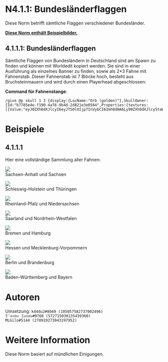# N4.1.1:  Bundesländerflaggen

Diese Norm betrifft sämtliche Flaggen verschiedener Bundesländer.

**[Diese Norm enthält Beispielbilder.](#beispiele)**

## 4.1.1.1:  Bundesländerflaggen

Sämtliche Flaggen von Bundesländern in Deutschland sind am Spawn zu finden und können mit Worldedit kopiert werden. Sie sind in einer Ausführung als einzelnes Banner zu finden, sowie als 2*3 Fahne mit Fahnenstab. Dieser Fahnenstab ist 7 Blöcke hoch, besteht aus Bruchsteinmauern und wird durch einen Playerhead abgeschlossen:

**Command für Fahnenstange**:  
```
/give @p skull 1 3 {display:{LocName:"Orb (golden)"},SkullOwner:{Id:"b7785e4e-f190-4a76-9b4d-2d821e3e0564",Properties:{textures:[{Value:"eyJ0ZXh0dXJlcyI6eyJTS0lOIjp7InVybCI6Imh0dHA6Ly90ZXh0dXJlcy5taW5lY3JhZnQubmV0L3RleHR1cmUvNDUyZGNhNjhjOGY4YWY1MzNmYjczN2ZhZWVhY2JlNzE3Yjk2ODc2N2ZjMTg4MjRkYzJkMzdhYzc4OWZjNzcifX19"}]}}}
```

# Beispiele

## 4.1.1.1
Hier eine vollständige Sammlung aller Fahnen:

![](https://i.imgur.com/QKSSRaJ.png)  
Sachsen-Anhalt und Sachsen

![](https://i.imgur.com/9fvUacg.png)  
Schleswig-Holstein und Thüringen

![](https://i.imgur.com/JZtYtRr.png)  
Rheinland-Pfalz und Niedersachsen

![](https://i.imgur.com/YrTEBtt.png)  
Saarland und Nordrhein-Westfalen

![](https://i.imgur.com/Lg1h67n.png)  
Bremen und Hamburg

![](https://i.imgur.com/HcSp7ZI.png)  
Hessen und Mecklenburg-Vorpommern

![](https://i.imgur.com/Ai66P7A.png)  
Berlin und Brandenburg

![](https://i.imgur.com/v5Q6Scy.png)  
Baden-Württemberg und Bayern

# Autoren

Umsetzung:
`k44du2#8049 (105057582737002496)`  
`𝔇'𝔞𝔪𝔡𝔯𝔢 𝔗𝔬𝔪𝔞𝔱𝔬#0768 (572715030135439360)`  
`MLGilo#5144 (278919273043197952)`

# Weitere Information
Diese Norm basiert auf mündlichen Einigungen.